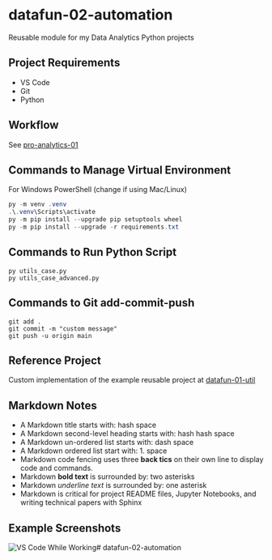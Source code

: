 # datafun-02-automation

Reusable module for my Data Analytics Python projects

## Project Requirements

- VS Code
- Git
- Python 

## Workflow

See [pro-analytics-01](https://github.com/denisecase/pro-analytics-01/)

## Commands to Manage Virtual Environment

For Windows PowerShell (change if using Mac/Linux)

```powershell
py -m venv .venv
.\.venv\Scripts\activate
py -m pip install --upgrade pip setuptools wheel
py -m pip install --upgrade -r requirements.txt
```

## Commands to Run Python Script

```shell
py utils_case.py
py utils_case_advanced.py
```

## Commands to Git add-commit-push

```shell
git add .
git commit -m "custom message"
git push -u origin main
```

## Reference Project

Custom implementation of the example reusable project at 
[datafun-01-util](https://github.com/denisecase/datafun-01-utils)

## Markdown Notes

- A Markdown title starts with: hash space
- A Markdown second-level heading starts with: hash hash space
- A Markdown un-ordered list starts with: dash space
- A Markdown ordered list start with: 1. space
- Markdown code fencing uses three **back tics** on their own line to display code and commands.
- Markdown **bold text** is surrounded by: two asterisks
- Markdown *underline text* is surrounded by: one asterisk
- Markdown is critical for project README files, Jupyter Notebooks, and writing technical papers with Sphinx

## Example Screenshots

![VS Code While Working](images/vs_code_while_working.png)# datafun-02-automation
